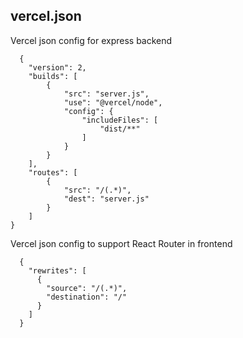 ## vercel.json
Vercel json config for express backend 
```
  {
    "version": 2,
    "builds": [
        {
            "src": "server.js",
            "use": "@vercel/node",
            "config": {
                "includeFiles": [
                    "dist/**"
                ]
            }
        }
    ],
    "routes": [
        {
            "src": "/(.*)",
            "dest": "server.js"
        }
    ]
}
```

Vercel json config to support React Router in frontend

```
  {
    "rewrites": [
      {
        "source": "/(.*)",
        "destination": "/"
      }
    ]
  }
```